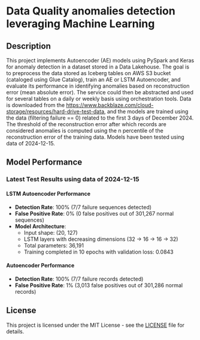 # Data Quality anomalies detection leveraging Machine Learning 

## Description
This project implements Autoencoder (AE) models using PySpark and Keras for anomaly detection in a dataset stored in a Data Lakehouse. The goal is to preprocess the data stored as Iceberg tables on AWS S3 bucket (cataloged using Glue Catalog), train an AE or LSTM Autoencoder, and evaluate its performance in identifying anomalies based on reconstruction error (mean absolute error).
The service could then be abstracted and used for several tables on a daily or weekly basis using orchestration tools.
Data is downloaded from the https://www.backblaze.com/cloud-storage/resources/hard-drive-test-data, and the models are trained using the data (filtering failure == 0) related to the first 3 days of December 2024. The threshold of the reconstruction error after which records are considered anomalies is computed using the n percentile of the reconstruction error of the training data.
Models have been tested using data of 2024-12-15.

## Model Performance

### Latest Test Results using data of 2024-12-15

#### LSTM Autoencoder Performance
- **Detection Rate**: 100% (7/7 failure sequences detected)
- **False Positive Rate**: 0% (0 false positives out of 301,267 normal sequences)
- **Model Architecture**:
  - Input shape: (20, 127)
  - LSTM layers with decreasing dimensions (32 → 16 → 16 → 32)
  - Total parameters: 36,191
  - Training completed in 10 epochs with validation loss: 0.0843

#### Autoencoder Performance
- **Detection Rate**: 100% (7/7 failure records detected)
- **False Positive Rate**: 1% (3,013 false positives out of 301,286 normal records)

## License
This project is licensed under the MIT License - see the [LICENSE](LICENSE.txt) file for details.
